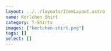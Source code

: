 ```yaml
---
layout: ../../layouts/ItemLayout.astro
name: Kerlchen Shirt
category: T-Shirts
images: ["kerlchen-shirt.png"]
tags: []
select: []
---
```

